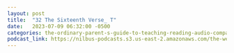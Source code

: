 ```yaml
---
layout: post
title:  "32 The Sixteenth Verse_ T"
date:   2023-07-09 06:32:00 -0500
categories: the-ordinary-parent-s-guide-to-teaching-reading-audio-companion-to-lessons-1-26
podcast_link: https://nilbus-podcasts.s3.us-east-2.amazonaws.com/the-well-trained-mind/The%20Ordinary%20Parent's%20Guide%20to%20Teaching%20Reading,%20audio%20companion%20to%20Lessons%201-26/32%20The%20Sixteenth%20Verse_%20T.mp3
---
```

